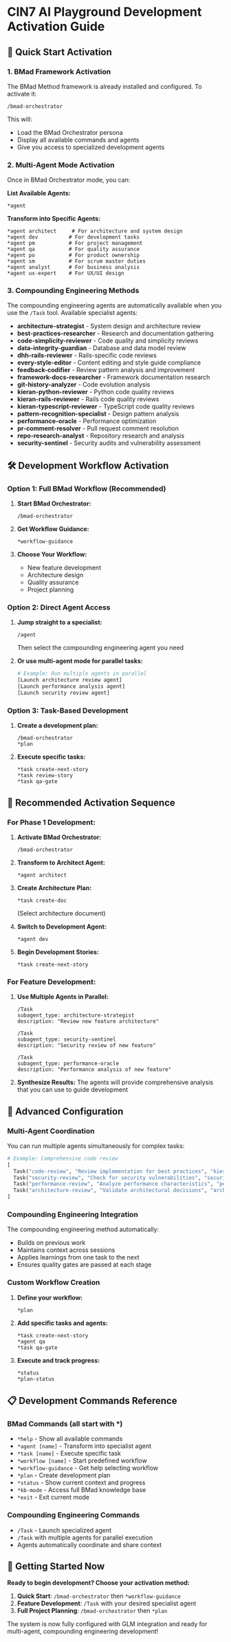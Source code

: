 # CIN7 AI Playground Development Activation Guide

## 🚀 Quick Start Activation

### 1. BMad Framework Activation

The BMad Method framework is already installed and configured. To activate it:

```
/bmad-orchestrator
```

This will:
- Load the BMad Orchestrator persona
- Display all available commands and agents
- Give you access to specialized development agents

### 2. Multi-Agent Mode Activation

Once in BMad Orchestrator mode, you can:

**List Available Agents:**
```
*agent
```

**Transform into Specific Agents:**
```
*agent architect     # For architecture and system design
*agent dev          # For development tasks
*agent pm           # For project management
*agent qa           # For quality assurance
*agent po           # For product ownership
*agent sm           # For scrum master duties
*agent analyst      # For business analysis
*agent ux-expert    # For UX/UI design
```

### 3. Compounding Engineering Methods

The compounding engineering agents are automatically available when you use the `/Task` tool. Available specialist agents:

- **architecture-strategist** - System design and architecture review
- **best-practices-researcher** - Research and documentation gathering
- **code-simplicity-reviewer** - Code quality and simplicity reviews
- **data-integrity-guardian** - Database and data model review
- **dhh-rails-reviewer** - Rails-specific code reviews
- **every-style-editor** - Content editing and style guide compliance
- **feedback-codifier** - Review pattern analysis and improvement
- **framework-docs-researcher** - Framework documentation research
- **git-history-analyzer** - Code evolution analysis
- **kieran-python-reviewer** - Python code quality reviews
- **kieran-rails-reviewer** - Rails code quality reviews
- **kieran-typescript-reviewer** - TypeScript code quality reviews
- **pattern-recognition-specialist** - Design pattern analysis
- **performance-oracle** - Performance optimization
- **pr-comment-resolver** - Pull request comment resolution
- **repo-research-analyst** - Repository research and analysis
- **security-sentinel** - Security audits and vulnerability assessment

## 🛠 Development Workflow Activation

### Option 1: Full BMad Workflow (Recommended)

1. **Start BMad Orchestrator:**
   ```
   /bmad-orchestrator
   ```

2. **Get Workflow Guidance:**
   ```
   *workflow-guidance
   ```

3. **Choose Your Workflow:**
   - New feature development
   - Architecture design
   - Quality assurance
   - Project planning

### Option 2: Direct Agent Access

1. **Jump straight to a specialist:**
   ```
   /agent
   ```
   Then select the compounding engineering agent you need

2. **Or use multi-agent mode for parallel tasks:**
   ```python
   # Example: Run multiple agents in parallel
   [Launch architecture review agent]
   [Launch performance analysis agent]
   [Launch security review agent]
   ```

### Option 3: Task-Based Development

1. **Create a development plan:**
   ```
   /bmad-orchestrator
   *plan
   ```

2. **Execute specific tasks:**
   ```
   *task create-next-story
   *task review-story
   *task qa-gate
   ```

## 🎯 Recommended Activation Sequence

### For Phase 1 Development:

1. **Activate BMad Orchestrator:**
   ```
   /bmad-orchestrator
   ```

2. **Transform to Architect Agent:**
   ```
   *agent architect
   ```

3. **Create Architecture Plan:**
   ```
   *task create-doc
   ```
   (Select architecture document)

4. **Switch to Development Agent:**
   ```
   *agent dev
   ```

5. **Begin Development Stories:**
   ```
   *task create-next-story
   ```

### For Feature Development:

1. **Use Multiple Agents in Parallel:**
   ```
   /Task
   subagent_type: architecture-strategist
   description: "Review new feature architecture"

   /Task
   subagent_type: security-sentinel
   description: "Security review of new feature"

   /Task
   subagent_type: performance-oracle
   description: "Performance analysis of new feature"
   ```

2. **Synthesize Results:**
   The agents will provide comprehensive analysis that you can use to guide development

## 🔧 Advanced Configuration

### Multi-Agent Coordination

You can run multiple agents simultaneously for complex tasks:

```python
# Example: Comprehensive code review
[
  Task("code-review", "Review implementation for best practices", "kieran-typescript-reviewer"),
  Task("security-review", "Check for security vulnerabilities", "security-sentinel"),
  Task("performance-review", "Analyze performance characteristics", "performance-oracle"),
  Task("architecture-review", "Validate architectural decisions", "architecture-strategist")
]
```

### Compounding Engineering Integration

The compounding engineering method automatically:
- Builds on previous work
- Maintains context across sessions
- Applies learnings from one task to the next
- Ensures quality gates are passed at each stage

### Custom Workflow Creation

1. **Define your workflow:**
   ```
   *plan
   ```

2. **Add specific tasks and agents:**
   ```
   *task create-next-story
   *agent qa
   *task qa-gate
   ```

3. **Execute and track progress:**
   ```
   *status
   *plan-status
   ```

## 📋 Development Commands Reference

### BMad Commands (all start with *)
- `*help` - Show all available commands
- `*agent [name]` - Transform into specialist agent
- `*task [name]` - Execute specific task
- `*workflow [name]` - Start predefined workflow
- `*workflow-guidance` - Get help selecting workflow
- `*plan` - Create development plan
- `*status` - Show current context and progress
- `*kb-mode` - Access full BMad knowledge base
- `*exit` - Exit current mode

### Compounding Engineering Commands
- `/Task` - Launch specialized agent
- `/Task` with multiple agents for parallel execution
- Agents automatically coordinate and share context

## 🎯 Getting Started Now

**Ready to begin development? Choose your activation method:**

1. **Quick Start**: `/bmad-orchestrator` then `*workflow-guidance`
2. **Feature Development**: `/Task` with your desired specialist agent
3. **Full Project Planning**: `/bmad-orchestrator` then `*plan`

The system is now fully configured with GLM integration and ready for multi-agent, compounding engineering development!